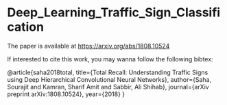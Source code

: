 # Deep_Learning_Traffic_Sign_Classification

The paper is available at https://arxiv.org/abs/1808.10524

If interested to cite this work, you may wanna follow the following bibtex:

@article{saha2018total,
  title={Total Recall: Understanding Traffic Signs using Deep Hierarchical Convolutional Neural Networks},
  author={Saha, Sourajit and Kamran, Sharif Amit and Sabbir, Ali Shihab},
  journal={arXiv preprint arXiv:1808.10524},
  year={2018}
}

